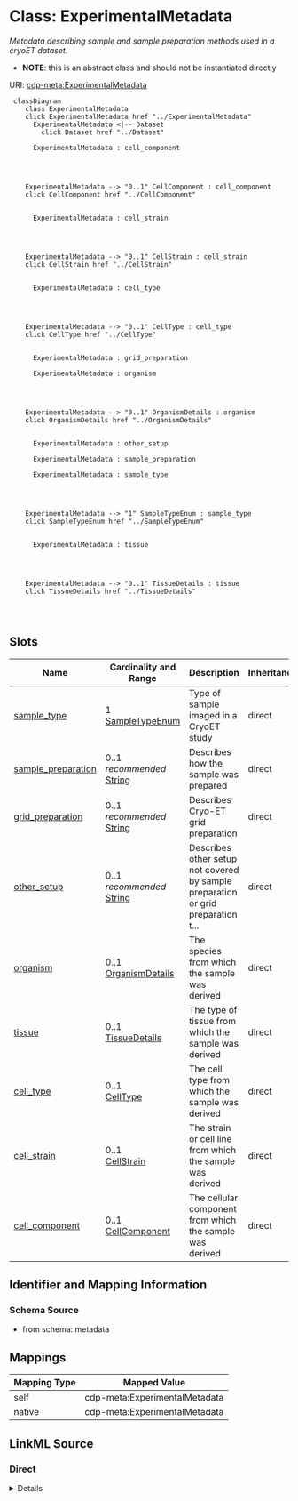 

# Class: ExperimentalMetadata


_Metadata describing sample and sample preparation methods used in a cryoET dataset._




* __NOTE__: this is an abstract class and should not be instantiated directly


URI: [cdp-meta:ExperimentalMetadata](metadataExperimentalMetadata)






```mermaid
 classDiagram
    class ExperimentalMetadata
    click ExperimentalMetadata href "../ExperimentalMetadata"
      ExperimentalMetadata <|-- Dataset
        click Dataset href "../Dataset"
      
      ExperimentalMetadata : cell_component
        
          
    
    
    ExperimentalMetadata --> "0..1" CellComponent : cell_component
    click CellComponent href "../CellComponent"

        
      ExperimentalMetadata : cell_strain
        
          
    
    
    ExperimentalMetadata --> "0..1" CellStrain : cell_strain
    click CellStrain href "../CellStrain"

        
      ExperimentalMetadata : cell_type
        
          
    
    
    ExperimentalMetadata --> "0..1" CellType : cell_type
    click CellType href "../CellType"

        
      ExperimentalMetadata : grid_preparation
        
      ExperimentalMetadata : organism
        
          
    
    
    ExperimentalMetadata --> "0..1" OrganismDetails : organism
    click OrganismDetails href "../OrganismDetails"

        
      ExperimentalMetadata : other_setup
        
      ExperimentalMetadata : sample_preparation
        
      ExperimentalMetadata : sample_type
        
          
    
    
    ExperimentalMetadata --> "1" SampleTypeEnum : sample_type
    click SampleTypeEnum href "../SampleTypeEnum"

        
      ExperimentalMetadata : tissue
        
          
    
    
    ExperimentalMetadata --> "0..1" TissueDetails : tissue
    click TissueDetails href "../TissueDetails"

        
      
```




<!-- no inheritance hierarchy -->


## Slots

| Name | Cardinality and Range | Description | Inheritance |
| ---  | --- | --- | --- |
| [sample_type](sample_type.md) | 1 <br/> [SampleTypeEnum](SampleTypeEnum.md) | Type of sample imaged in a CryoET study | direct |
| [sample_preparation](sample_preparation.md) | 0..1 _recommended_ <br/> [String](String.md) | Describes how the sample was prepared | direct |
| [grid_preparation](grid_preparation.md) | 0..1 _recommended_ <br/> [String](String.md) | Describes Cryo-ET grid preparation | direct |
| [other_setup](other_setup.md) | 0..1 _recommended_ <br/> [String](String.md) | Describes other setup not covered by sample preparation or grid preparation t... | direct |
| [organism](organism.md) | 0..1 <br/> [OrganismDetails](OrganismDetails.md) | The species from which the sample was derived | direct |
| [tissue](tissue.md) | 0..1 <br/> [TissueDetails](TissueDetails.md) | The type of tissue from which the sample was derived | direct |
| [cell_type](cell_type.md) | 0..1 <br/> [CellType](CellType.md) | The cell type from which the sample was derived | direct |
| [cell_strain](cell_strain.md) | 0..1 <br/> [CellStrain](CellStrain.md) | The strain or cell line from which the sample was derived | direct |
| [cell_component](cell_component.md) | 0..1 <br/> [CellComponent](CellComponent.md) | The cellular component from which the sample was derived | direct |









## Identifier and Mapping Information







### Schema Source


* from schema: metadata




## Mappings

| Mapping Type | Mapped Value |
| ---  | ---  |
| self | cdp-meta:ExperimentalMetadata |
| native | cdp-meta:ExperimentalMetadata |







## LinkML Source

<!-- TODO: investigate https://stackoverflow.com/questions/37606292/how-to-create-tabbed-code-blocks-in-mkdocs-or-sphinx -->

### Direct

<details>
```yaml
name: ExperimentalMetadata
description: Metadata describing sample and sample preparation methods used in a cryoET
  dataset.
from_schema: metadata
abstract: true
attributes:
  sample_type:
    name: sample_type
    description: Type of sample imaged in a CryoET study.
    from_schema: metadata
    exact_mappings:
    - cdp-common:preparation_sample_type
    rank: 1000
    alias: sample_type
    owner: ExperimentalMetadata
    domain_of:
    - ExperimentalMetadata
    - Dataset
    range: sample_type_enum
    required: true
    inlined: true
    inlined_as_list: true
    pattern: (^cell$)|(^tissue$)|(^organism$)|(^organelle$)|(^virus$)|(^in_vitro$)|(^in_silico$)|(^other$)
  sample_preparation:
    name: sample_preparation
    description: Describes how the sample was prepared.
    from_schema: metadata
    exact_mappings:
    - cdp-common:sample_preparation
    rank: 1000
    alias: sample_preparation
    owner: ExperimentalMetadata
    domain_of:
    - ExperimentalMetadata
    - Dataset
    range: string
    recommended: true
    inlined: true
    inlined_as_list: true
  grid_preparation:
    name: grid_preparation
    description: Describes Cryo-ET grid preparation.
    from_schema: metadata
    exact_mappings:
    - cdp-common:grid_preparation
    rank: 1000
    alias: grid_preparation
    owner: ExperimentalMetadata
    domain_of:
    - ExperimentalMetadata
    - Dataset
    range: string
    recommended: true
    inlined: true
    inlined_as_list: true
  other_setup:
    name: other_setup
    description: Describes other setup not covered by sample preparation or grid preparation
      that may make this dataset unique in the same publication.
    from_schema: metadata
    exact_mappings:
    - cdp-common:preparation_other_setup
    rank: 1000
    alias: other_setup
    owner: ExperimentalMetadata
    domain_of:
    - ExperimentalMetadata
    - Dataset
    range: string
    recommended: true
    inlined: true
    inlined_as_list: true
  organism:
    name: organism
    description: The species from which the sample was derived.
    from_schema: metadata
    rank: 1000
    alias: organism
    owner: ExperimentalMetadata
    domain_of:
    - ExperimentalMetadata
    - Dataset
    range: OrganismDetails
    inlined: true
    inlined_as_list: true
  tissue:
    name: tissue
    description: The type of tissue from which the sample was derived.
    from_schema: metadata
    rank: 1000
    alias: tissue
    owner: ExperimentalMetadata
    domain_of:
    - ExperimentalMetadata
    - Dataset
    range: TissueDetails
    inlined: true
    inlined_as_list: true
  cell_type:
    name: cell_type
    description: The cell type from which the sample was derived.
    from_schema: metadata
    rank: 1000
    alias: cell_type
    owner: ExperimentalMetadata
    domain_of:
    - ExperimentalMetadata
    - Dataset
    range: CellType
    inlined: true
    inlined_as_list: true
  cell_strain:
    name: cell_strain
    description: The strain or cell line from which the sample was derived.
    from_schema: metadata
    rank: 1000
    alias: cell_strain
    owner: ExperimentalMetadata
    domain_of:
    - ExperimentalMetadata
    - Dataset
    range: CellStrain
    inlined: true
    inlined_as_list: true
  cell_component:
    name: cell_component
    description: The cellular component from which the sample was derived.
    from_schema: metadata
    rank: 1000
    alias: cell_component
    owner: ExperimentalMetadata
    domain_of:
    - ExperimentalMetadata
    - Dataset
    range: CellComponent
    inlined: true
    inlined_as_list: true

```
</details>

### Induced

<details>
```yaml
name: ExperimentalMetadata
description: Metadata describing sample and sample preparation methods used in a cryoET
  dataset.
from_schema: metadata
abstract: true
attributes:
  sample_type:
    name: sample_type
    description: Type of sample imaged in a CryoET study.
    from_schema: metadata
    exact_mappings:
    - cdp-common:preparation_sample_type
    rank: 1000
    alias: sample_type
    owner: ExperimentalMetadata
    domain_of:
    - ExperimentalMetadata
    - Dataset
    range: sample_type_enum
    required: true
    inlined: true
    inlined_as_list: true
    pattern: (^cell$)|(^tissue$)|(^organism$)|(^organelle$)|(^virus$)|(^in_vitro$)|(^in_silico$)|(^other$)
  sample_preparation:
    name: sample_preparation
    description: Describes how the sample was prepared.
    from_schema: metadata
    exact_mappings:
    - cdp-common:sample_preparation
    rank: 1000
    alias: sample_preparation
    owner: ExperimentalMetadata
    domain_of:
    - ExperimentalMetadata
    - Dataset
    range: string
    recommended: true
    inlined: true
    inlined_as_list: true
  grid_preparation:
    name: grid_preparation
    description: Describes Cryo-ET grid preparation.
    from_schema: metadata
    exact_mappings:
    - cdp-common:grid_preparation
    rank: 1000
    alias: grid_preparation
    owner: ExperimentalMetadata
    domain_of:
    - ExperimentalMetadata
    - Dataset
    range: string
    recommended: true
    inlined: true
    inlined_as_list: true
  other_setup:
    name: other_setup
    description: Describes other setup not covered by sample preparation or grid preparation
      that may make this dataset unique in the same publication.
    from_schema: metadata
    exact_mappings:
    - cdp-common:preparation_other_setup
    rank: 1000
    alias: other_setup
    owner: ExperimentalMetadata
    domain_of:
    - ExperimentalMetadata
    - Dataset
    range: string
    recommended: true
    inlined: true
    inlined_as_list: true
  organism:
    name: organism
    description: The species from which the sample was derived.
    from_schema: metadata
    rank: 1000
    alias: organism
    owner: ExperimentalMetadata
    domain_of:
    - ExperimentalMetadata
    - Dataset
    range: OrganismDetails
    inlined: true
    inlined_as_list: true
  tissue:
    name: tissue
    description: The type of tissue from which the sample was derived.
    from_schema: metadata
    rank: 1000
    alias: tissue
    owner: ExperimentalMetadata
    domain_of:
    - ExperimentalMetadata
    - Dataset
    range: TissueDetails
    inlined: true
    inlined_as_list: true
  cell_type:
    name: cell_type
    description: The cell type from which the sample was derived.
    from_schema: metadata
    rank: 1000
    alias: cell_type
    owner: ExperimentalMetadata
    domain_of:
    - ExperimentalMetadata
    - Dataset
    range: CellType
    inlined: true
    inlined_as_list: true
  cell_strain:
    name: cell_strain
    description: The strain or cell line from which the sample was derived.
    from_schema: metadata
    rank: 1000
    alias: cell_strain
    owner: ExperimentalMetadata
    domain_of:
    - ExperimentalMetadata
    - Dataset
    range: CellStrain
    inlined: true
    inlined_as_list: true
  cell_component:
    name: cell_component
    description: The cellular component from which the sample was derived.
    from_schema: metadata
    rank: 1000
    alias: cell_component
    owner: ExperimentalMetadata
    domain_of:
    - ExperimentalMetadata
    - Dataset
    range: CellComponent
    inlined: true
    inlined_as_list: true

```
</details>